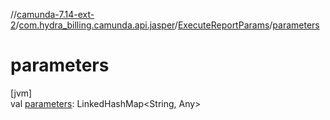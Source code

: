 //[camunda-7.14-ext-2](../../../index.md)/[com.hydra_billing.camunda.api.jasper](../index.md)/[ExecuteReportParams](index.md)/[parameters](parameters.md)

# parameters

[jvm]\
val [parameters](parameters.md): LinkedHashMap<String, Any>
